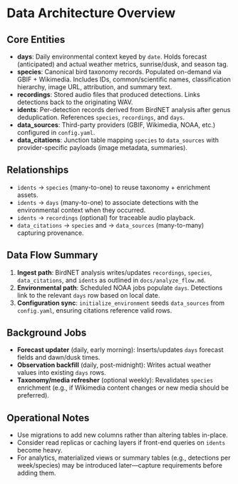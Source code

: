 # Data Architecture Overview

## Core Entities
- **days**: Daily environmental context keyed by `date`. Holds forecast (anticipated) and actual weather metrics, sunrise/dusk, and season tag.
- **species**: Canonical bird taxonomy records. Populated on-demand via GBIF + Wikimedia. Includes IDs, common/scientific names, classification hierarchy, image URL, attribution, and summary text.
- **recordings**: Stored audio files that produced detections. Links detections back to the originating WAV.
- **idents**: Per-detection records derived from BirdNET analysis after genus deduplication. References `species`, `recordings`, and `days`.
- **data_sources**: Third-party providers (GBIF, Wikimedia, NOAA, etc.) configured in `config.yaml`.
- **data_citations**: Junction table mapping `species` to `data_sources` with provider-specific payloads (image metadata, summaries).

## Relationships
- `idents` → `species` (many-to-one) to reuse taxonomy + enrichment assets.
- `idents` → `days` (many-to-one) to associate detections with the environmental context when they occurred.
- `idents` → `recordings` (optional) for traceable audio playback.
- `data_citations` → `species` and → `data_sources` (many-to-many) capturing provenance.

## Data Flow Summary
1. **Ingest path**: BirdNET analysis writes/updates `recordings`, `species`, `data_citations`, and `idents` as outlined in `docs/analyze_flow.md`.
2. **Environmental path**: Scheduled NOAA jobs populate `days`. Detections link to the relevant `days` row based on local date.
3. **Configuration sync**: `initialize_environment` seeds `data_sources` from `config.yaml`, ensuring citations reference valid rows.

## Background Jobs
- **Forecast updater** (daily, early morning): Inserts/updates `days` forecast fields and dawn/dusk times.
- **Observation backfill** (daily, post-midnight): Writes actual weather values into existing `days` rows.
- **Taxonomy/media refresher** (optional weekly): Revalidates `species` enrichment (e.g., if Wikimedia content changes or new media should be preferred).

## Operational Notes
- Use migrations to add new columns rather than altering tables in-place.
- Consider read replicas or caching layers if front-end queries on `idents` become heavy.
- For analytics, materialized views or summary tables (e.g., detections per week/species) may be introduced later—capture requirements before adding them.
